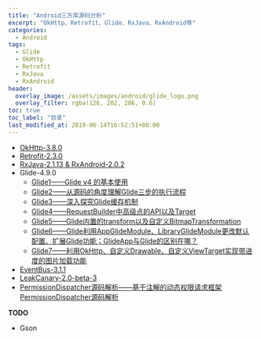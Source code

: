 ```yaml
---
title: "Android三方库源码分析"
excerpt: "OkHttp、Retrofit、Glide、RxJava、RxAndroid等"
categories:
  - Android
tags:
  - Glide
  - OkHttp
  - Retrofit
  - RxJava
  - RxAndroid
header:
  overlay_image: /assets/images/android/glide_logo.png
  overlay_filter: rgba(126, 202, 286, 0.6)
toc: true
toc_label: "目录"
last_modified_at: 2019-06-14T16:52:51+08:00
---
```


- [OkHttp-3.8.0](/android/okhttp/)
- [Retrofit-2.3.0](/android/retrofit/)
- [RxJava-2.1.13 & RxAndroid-2.0.2](/android/rxjava&rxandroid/)
- Glide-4.9.0
   - [Glide1——Glide v4 的基本使用](/android/glide1/)
   - [Glide2——从源码的角度理解Glide三步的执行流程](/android/glide2/)
   - [Glide3——深入探究Glide缓存机制](/android/glide3/)
   - [Glide4——RequestBuilder中高级点的API以及Target](/android/glide4/)
   - [Glide5——Glide内置的transform以及自定义BitmapTransformation](/android/glide5/)
   - [Glide6——Glide利用AppGlideModule、LibraryGlideModule更改默认配置、扩展Glide功能；GlideApp与Glide的区别在哪？](/android/glide6/)
   - [Glide7——利用OkHttp、自定义Drawable、自定义ViewTarget实现带进度的图片加载功能](/android/glide7/)
- [EventBus-3.1.1](/android/eventbus/)
- [LeakCanary-2.0-beta-3](/android/leakcanary/)
- [PermissionDispatcher源码解析——基于注解的动态权限请求框架PermissionDispatcher源码解析](/android/permissiondispatcher/)

**TODO**
- Gson